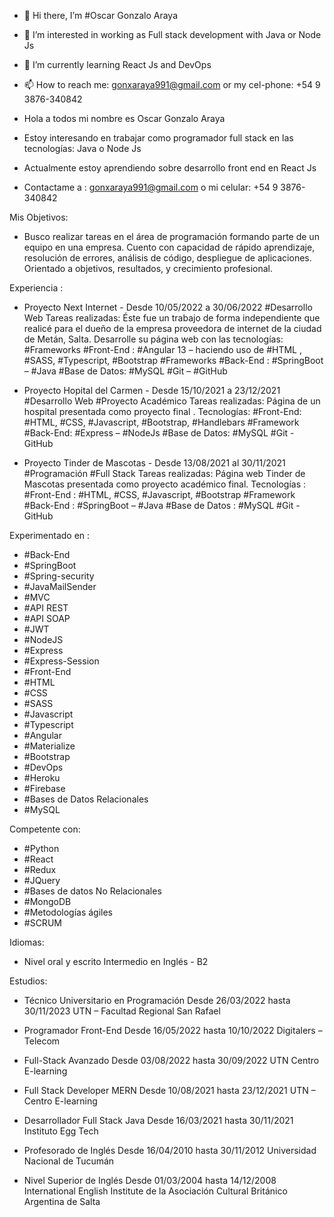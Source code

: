 - 👋 Hi there, I’m #Oscar Gonzalo Araya
- 👀 I’m interested in working as Full stack development with Java or Node Js
- 🌱 I’m currently learning React Js and DevOps
- 📫 How to reach me: gonxaraya991@gmail.com or my cel-phone: +54 9 3876-340842 

- Hola a todos mi nombre es Oscar Gonzalo Araya
- Estoy interesando en trabajar como programador full stack en las tecnologías: Java o Node Js
- Actualmente estoy aprendiendo sobre desarrollo front end en React Js
- Contactame a : gonxaraya991@gmail.com o mi celular: +54 9 3876-340842

Mis Objetivos: 

- Busco realizar tareas en el área de programación formando parte de un equipo en una empresa. Cuento con capacidad de rápido aprendizaje, resolución de errores, análisis de código, despliegue de aplicaciones. Orientado a objetivos, resultados, y crecimiento profesional. 

Experiencia : 

- Proyecto Next Internet - Desde 10/05/2022 a 30/06/2022
 #Desarrollo Web 
 Tareas realizadas: Éste fue un trabajo de forma independiente que realicé para el dueño de la empresa proveedora de internet de la ciudad de Metán, Salta. 
 Desarrolle su página web con las tecnologías: 
 #Frameworks #Front-End : #Angular 13 – haciendo uso de #HTML , #SASS, #Typescript, #Bootstrap
 #Frameworks #Back-End : #SpringBoot – #Java
 #Base de Datos: #MySQL
 #Git – #GitHub

- Proyecto Hopital del Carmen - Desde 15/10/2021 a 23/12/2021
 #Desarrollo Web #Proyecto Académico
 Tareas realizadas: Página de un hospital presentada como proyecto final .
 Tecnologías:
 #Front-End: #HTML, #CSS, #Javascript, #Bootstrap, #Handlebars 
 #Framework #Back-End: #Express – #NodeJs
 #Base de Datos: #MySQL
 #Git - GitHub
 
 - Proyecto Tinder de Mascotas - Desde 13/08/2021 al 30/11/2021
  #Programación #Full Stack
  Tareas realizadas: Página web Tinder de Mascotas presentada como proyecto académico final.
  Tecnologías : 
  #Front-End : #HTML, #CSS, #Javascript, #Bootstrap
  #Framework #Back-End : #SpringBoot – #Java
  #Base de Datos : #MySQL
  #Git - GitHub
  
  Experimentado en :
  
  - #Back-End
  - #SpringBoot
  - #Spring-security
  - #JavaMailSender
  - #MVC
  - #API REST
  - #API SOAP
  - #JWT
  - #NodeJS
  - #Express
  - #Express-Session
  - #Front-End
  - #HTML
  - #CSS
  - #SASS
  - #Javascript
  - #Typescript
  - #Angular
  - #Materialize
  - #Bootstrap
  - #DevOps
  - #Heroku
  - #Firebase
  - #Bases de Datos Relacionales
  - #MySQL
  
  Competente con:
  
  - #Python
  - #React
  - #Redux
  - #JQuery
  - #Bases de datos No Relacionales
  - #MongoDB
  - #Metodologías ágiles
  - #SCRUM
  
  Idiomas: 
  - Nivel oral y escrito Intermedio en Inglés - B2 
  
  Estudios: 
  
  - Técnico Universitario en Programación Desde 26/03/2022 hasta 30/11/2023
   UTN – Facultad Regional San Rafael

  - Programador Front-End Desde 16/05/2022 hasta 10/10/2022
   Digitalers – Telecom

  - Full-Stack Avanzado Desde 03/08/2022 hasta 30/09/2022
   UTN Centro E-learning

  - Full Stack Developer MERN Desde 10/08/2021 hasta 23/12/2021
   UTN – Centro E-learning 

  - Desarrollador Full Stack Java Desde 16/03/2021 hasta 30/11/2021
   Instituto Egg Tech
   
  - Profesorado de Inglés Desde 16/04/2010 hasta 30/11/2012
    Universidad Nacional de Tucumán
    
  - Nivel Superior de Inglés Desde 01/03/2004 hasta 14/12/2008
   International English Institute de la Asociación Cultural Británico Argentina de Salta
   
   
  
